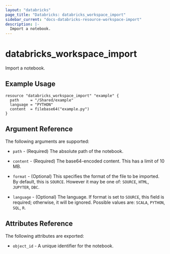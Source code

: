 ```yaml
---
layout: "databricks"
page_title: "Databricks: databricks_workspace_import"
sidebar_current: "docs-databricks-resource-workspace-import"
description: |-
  Import a notebook.
---
```


# databricks_workspace_import

Import a notebook.

## Example Usage

```hcl
resource "databricks_workspace_import" "example" {
  path     = "/Shared/example"
  language = "PYTHON"
  content  = filebase64("example.py")
}
```

## Argument Reference

The following arguments are supported:

* `path` - (Required) The absolute path of the notebook.

* `content` - (Required) The base64-encoded content. This has a limit of 10 MB.

* `format` - (Optional) This specifies the format of the file to be imported. By default, this is `SOURCE`. However it may be one of: `SOURCE`, `HTML`, `JUPYTER`, `DBC`.

* `language` - (Optional) The language. If format is set to `SOURCE`, this field is required; otherwise, it will be ignored. Possible values are: `SCALA`, `PYTHON`, `SQL`, `R`.

## Attributes Reference

The following attributes are exported:

* `object_id` - A unique identifier for the notebook.
